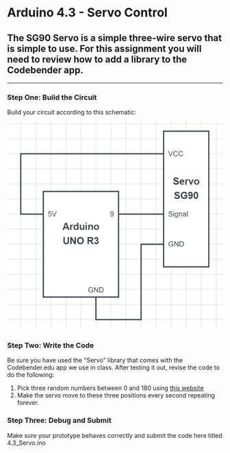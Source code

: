# Arduino 4.3 - Servo Control
## The SG90 Servo is a simple three-wire servo that is simple to use.  For this assignment you will need to review how to add a library to the Codebender app. 
---

### Step One: Build the Circuit

Build your circuit according to this schematic:

![](https://github.com/WHS-Robotics-Classes/4-3_Servo_Control/blob/main/Servo.PNG?raw=true)

### Step Two: Write the Code

Be sure you have used the "Servo" library that comes with the Codebender.edu app we use in class.  After testing it out, revise the code to do the following:

1. Pick three random numbers between 0 and 180 using [this website](https://www.calculator.net/random-number-generator.html?slower=1&supper=180&ctype=1&s=1378&submit1=Generate)
2. Make the servo move to these three positions every second repeating forever.

### Step Three: Debug and Submit

Make sure your prototype behaves correctly and submit the code here titled 4.3_Servo.ino
